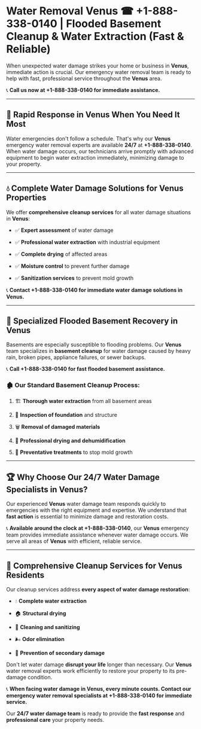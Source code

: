 # Water Removal Venus ☎ +1-888-338-0140 | Flooded Basement Cleanup & Water Extraction (Fast & Reliable)

When unexpected water damage strikes your home or business in **Venus**, immediate action is crucial. Our emergency water removal team is ready to help with fast, professional service throughout the **Venus** area. 

📞 **Call us now at +1-888-338-0140 for immediate assistance.**
---
## 🚀 Rapid Response in Venus When You Need It Most
Water emergencies don't follow a schedule. That's why our **Venus** emergency water removal experts are available **24/7** at **+1-888-338-0140**. When water damage occurs, our technicians arrive promptly with advanced equipment to begin water extraction immediately, minimizing damage to your property.
---
## 💧 Complete Water Damage Solutions for Venus Properties
We offer **comprehensive cleanup services** for all water damage situations in **Venus**:
- ✅ **Expert assessment** of water damage  
- ✅ **Professional water extraction** with industrial equipment  
- ✅ **Complete drying** of affected areas  
- ✅ **Moisture control** to prevent further damage  
- ✅ **Sanitization services** to prevent mold growth  
📞 **Contact +1-888-338-0140 for immediate water damage solutions in Venus.**
---
## 🌊 Specialized Flooded Basement Recovery in Venus
Basements are especially susceptible to flooding problems. Our **Venus** team specializes in **basement cleanup** for water damage caused by heavy rain, broken pipes, appliance failures, or sewer backups. 
📞 **Call +1-888-338-0140 for fast flooded basement assistance.**
### 🏚️ Our Standard Basement Cleanup Process:
1. 🏗️ **Thorough water extraction** from all basement areas  
2. 🔎 **Inspection of foundation** and structure  
3. 🗑️ **Removal of damaged materials**  
4. 💨 **Professional drying and dehumidification**  
5. 🚫 **Preventative treatments** to stop mold growth  
---
## 🏆 Why Choose Our 24/7 Water Damage Specialists in Venus?
Our experienced **Venus** water damage team responds quickly to emergencies with the right equipment and expertise. We understand that **fast action** is essential to minimize damage and restoration costs.
📞 **Available around the clock at +1-888-338-0140**, our **Venus** emergency team provides immediate assistance whenever water damage occurs. We serve all areas of **Venus** with efficient, reliable service.
---
## 🧹 Comprehensive Cleanup Services for Venus Residents
Our cleanup services address **every aspect of water damage restoration**:
- 💧 **Complete water extraction**  
- 🏠 **Structural drying**  
- 🧼 **Cleaning and sanitizing**  
- 🌬️ **Odor elimination**  
- 🚫 **Prevention of secondary damage**  
Don't let water damage **disrupt your life** longer than necessary. Our **Venus** water removal experts work efficiently to restore your property to its pre-damage condition.
📞 **When facing water damage in Venus, every minute counts. Contact our emergency water removal specialists at +1-888-338-0140 for immediate service.**
Our **24/7 water damage team** is ready to provide the **fast response** and **professional care** your property needs.
